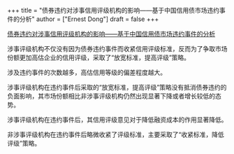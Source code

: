 +++
title = "债券违约对涉事信用评级机构的影响——基于中国信用债市场违约事件的分析"
author = ["Ernest Dong"]
draft = false
+++

[债券违约对涉事信用评级机构的影响——基于中国信用债市场违约事件的分析](/ox-hugo/债券违约对涉事信用评级机构的影响...基于中国信用债市场违约事件的分析_黄小琳.pdf)

涉事评级机构不仅没有因为债券违约事件而收紧信用评级标准，反而为了争取市场份额更加高估企业的信用评级，采取了“放宽标准，提高评级”策略。

涉及违约事件的次数越多，高估信用等级的偏差程度越大。

涉事评级机构在违约事件后采取的“放宽标准，提高评级”策略没有抵消债券违约的负面影响，其市场份额相比非涉事评级机构仍然出现显著下降或者增长较低的态势。

涉事评级机构在违约事件后，其信用评级意见对于降低融资成本的作用显著降低。

非涉事评级机构在违约事件后略微收紧了评级标准，主要采取了“收紧标准，降低评级”策略。